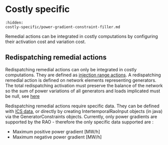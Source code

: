 # Costly specific

```{toctree}
:hidden:
costly-specific/power-gradient-constraint-filler.md
```

Remedial actions can be integrated in costly computations by configuring their activation cost
and variation cost.

## Redispatching remedial actions

Redispatching remedial actions can only be integrated in costly computations.
They are defined as [injection range actions](../input-data/crac/json.md#injection-range-action). A redispatching remedial action is defined
on network elements representing generators. The total
redispatching activation must preserve the balance of the network so the sum of power variations of all generators and
loads implicated must be null, see [here](linear-problem/core-problem-filler.md#injection-balance-constraint)

Redispatching remedial actions require specific data. They can be defined with [ICS data](../../input-data/ics.md), or directly by creating
IntertemporalRaoInput objects (in java) via the GeneratorConstraints objects.
Currently, only power gradients are supported by the RAO - therefore the only specific data supported are :
- Maximum positive power gradient [MW/h]
- Maximum negative power gradient [MW/h]

